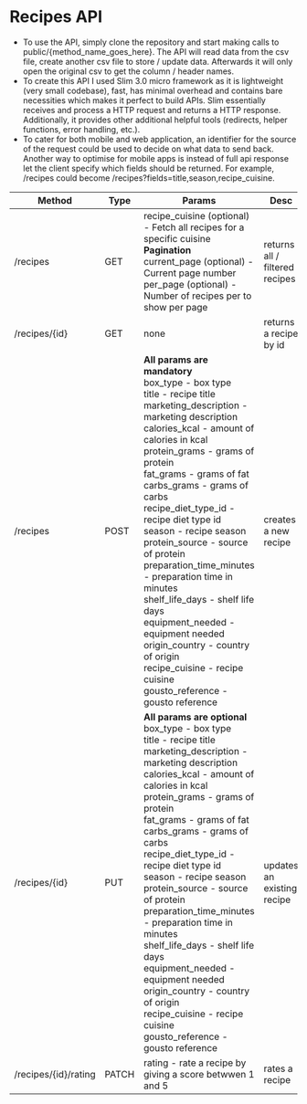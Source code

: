 # Recipes API

<ul>
<li>To use the API, simply clone the repository and start making calls to public/{method_name_goes_here}. The API will read data from
the csv file, create another csv file to store / update data. Afterwards it will only open the original csv to get the column / header
names.</li>
<li>To create this API I used Slim 3.0 micro framework as it is lightweight (very small codebase), fast, has minimal overhead
and contains bare necessities which makes it perfect to build APIs. Slim essentially receives and process a HTTP request
and returns a HTTP response. Additionally, it provides other additional helpful tools (redirects, helper functions, error handling, etc.).</li>
<li>To cater for both mobile and web application, an identifier for the source of the request could be used to decide on what data to send back.
Another way to optimise for mobile apps is instead of full api response let the client specify which fields should be returned. For example,
/recipes could become /recipes?fields=title,season,recipe_cuisine.</li>
</ul>

<table>
    <thead>
        <tr>
            <th>Method</th>
            <th>Type</th>
            <th>Params</th>
            <th>Desc</th>
        </tr>
    </thead>
    <tbody>
        <tr>
            <td>/recipes</td>
            <td>GET</td>
            <td>
                recipe_cuisine (optional) - Fetch all recipes for a specific cuisine<br>
                <strong>Pagination</strong><br>
                current_page (optional) - Current page number<br>
                per_page (optional) - Number of recipes per to show per page
            </td>
            <td>returns all / filtered recipes</td>
        </tr>
        <tr>
            <td>/recipes/{id}</td>
            <td>GET</td>
            <td>
                none
            </td>
            <td>returns a recipe by id</td>
        </tr>
        <tr>
            <td>/recipes</td>
            <td>POST</td>
            <td>
                <strong>All params are mandatory</strong><br>
                box_type - box type<br>
                title - recipe title<br>
                marketing_description - marketing description<br>
                calories_kcal - amount of calories in kcal<br>
                protein_grams - grams of protein<br>
                fat_grams - grams of fat<br>
                carbs_grams - grams of carbs<br>
                recipe_diet_type_id - recipe diet type id<br>
                season - recipe season<br>
                protein_source - source of protein<br>
                preparation_time_minutes - preparation time in minutes<br>
                shelf_life_days - shelf life days<br>
                equipment_needed - equipment needed<br>
                origin_country - country of origin<br>
                recipe_cuisine - recipe cuisine<br>
                gousto_reference - gousto reference<br>
            </td>
            <td>creates a new recipe</td>
        </tr>
        <tr>
            <td>/recipes/{id}</td>
            <td>PUT</td>
            <td>
                <strong>All params are optional</strong><br>
                box_type - box type<br>
                title - recipe title<br>
                marketing_description - marketing description<br>
                calories_kcal - amount of calories in kcal<br>
                protein_grams - grams of protein<br>
                fat_grams - grams of fat<br>
                carbs_grams - grams of carbs<br>
                recipe_diet_type_id - recipe diet type id<br>
                season - recipe season<br>
                protein_source - source of protein<br>
                preparation_time_minutes - preparation time in minutes<br>
                shelf_life_days - shelf life days<br>
                equipment_needed - equipment needed<br>
                origin_country - country of origin<br>
                recipe_cuisine - recipe cuisine<br>
                gousto_reference - gousto reference<br>
            </td>
            <td>updates an existing recipe</td>
        </tr>
        <tr>
            <td>/recipes/{id}/rating</td>
            <td>PATCH</td>
            <td>
                rating - rate a recipe by giving a score betwwen 1 and 5<br>
            </td>
            <td>rates a recipe</td>
        </tr>
    </tbody>
</table>
